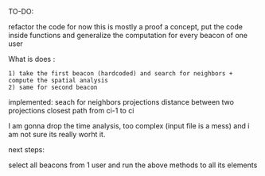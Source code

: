 TO-DO:

refactor the code
    for now this is mostly a proof a concept, put the code inside functions and generalize the computation for every beacon of one user

What is does : 

    1) take the first beacon (hardcoded) and search for neighbors + compute the spatial analysis 
    2) same for second beacon

implemented:
    seach for neighbors
    projections
    distance between two projections
    closest path from ci-1 to ci

I am gonna drop the time analysis, too complex (input file is a mess) and i am not sure its really worht it.

next steps:

select all beacons from 1 user and run the above methods to all its elements

